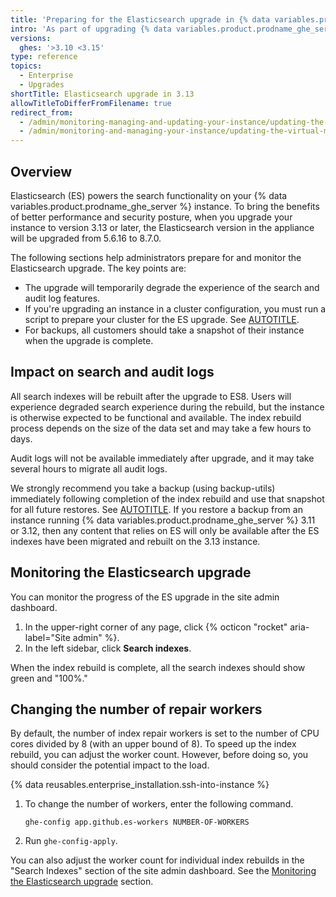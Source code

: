 ```yaml
---
title: 'Preparing for the Elasticsearch upgrade in {% data variables.product.prodname_ghe_server %} 3.13'
intro: 'As part of upgrading {% data variables.product.prodname_ghe_server %} to version 3.13 or later, the Elasticsearch service will be upgraded.'
versions:
  ghes: '>3.10 <3.15'
type: reference
topics:
  - Enterprise
  - Upgrades
shortTitle: Elasticsearch upgrade in 3.13
allowTitleToDifferFromFilename: true
redirect_from:
  - /admin/monitoring-managing-and-updating-your-instance/updating-the-virtual-machine-and-physical-resources/preparing-for-the-elasticsearch-upgrade
  - /admin/monitoring-and-managing-your-instance/updating-the-virtual-machine-and-physical-resources/preparing-for-the-elasticsearch-upgrade
---
```


## Overview

Elasticsearch (ES) powers the search functionality on your {% data variables.product.prodname_ghe_server %} instance. To bring the benefits of better performance and security posture, when you upgrade your instance to version 3.13 or later, the Elasticsearch version in the appliance will be upgraded from 5.6.16 to 8.7.0.

The following sections help administrators prepare for and monitor the Elasticsearch upgrade. The key points are:

* The upgrade will temporarily degrade the experience of the search and audit log features.
* If you're upgrading an instance in a cluster configuration, you must run a script to prepare your cluster for the ES upgrade. See [AUTOTITLE](/admin/monitoring-and-managing-your-instance/configuring-clustering/upgrading-a-cluster#upgrading-the-cluster-nodes).
* For backups, all customers should take a snapshot of their instance when the upgrade is complete.

## Impact on search and audit logs

All search indexes will be rebuilt after the upgrade to ES8. Users will experience degraded search experience during the rebuild, but the instance is otherwise expected to be functional and available. The index rebuild process depends on the size of the data set and may take a few hours to days.

Audit logs will not be available immediately after upgrade, and it may take several hours to migrate all audit logs.

We strongly recommend you take a backup (using backup-utils) immediately following completion of the index rebuild and use that snapshot for all future restores. See [AUTOTITLE](/admin/backing-up-and-restoring-your-instance/configuring-backups-on-your-instance). If you restore a backup from an instance running {% data variables.product.prodname_ghe_server %} 3.11 or 3.12, then any content that relies on ES will only be available after the ES indexes have been migrated and rebuilt on the 3.13 instance.

## Monitoring the Elasticsearch upgrade

You can monitor the progress of the ES upgrade in the site admin dashboard.

1. In the upper-right corner of any page, click {% octicon "rocket" aria-label="Site admin" %}.
1. In the left sidebar, click **Search indexes**.

When the index rebuild is complete, all the search indexes should show green and "100%."

## Changing the number of repair workers

By default, the number of index repair workers is set to the number of CPU cores divided by 8 (with an upper bound of 8). To speed up the index rebuild, you can adjust the worker count. However, before doing so, you should consider the potential impact to the load.

{% data reusables.enterprise_installation.ssh-into-instance %}
1. To change the number of workers, enter the following command.

      ```shell copy
      ghe-config app.github.es-workers NUMBER-OF-WORKERS
      ```

1. Run `ghe-config-apply`.

You can also adjust the worker count for individual index rebuilds in the "Search Indexes" section of the site admin dashboard. See the [Monitoring the Elasticsearch upgrade](#monitoring-the-elasticsearch-upgrade) section.

